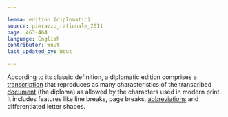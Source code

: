 ```yaml
---

lemma: edition (diplomatic)
source: pierazzo_rationale_2011
page: 463-464
language: English
contributor: Wout
last_updated_by: Wout

---
```


According to its classic definition, a diplomatic edition comprises a [transcription](transcription.html) that reproduces as many characteristics of the transcribed [document](document.html) (the diploma) as allowed by the characters used in modern print. It includes features like line breaks, page breaks, [abbreviations](abbreviation.html) and differentiated letter shapes.
